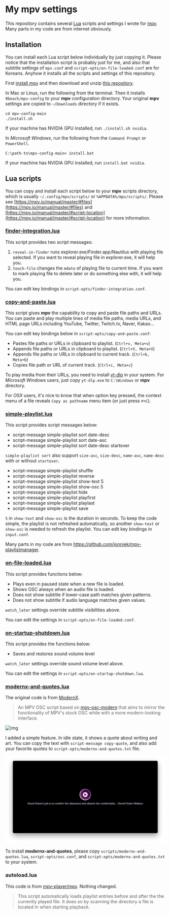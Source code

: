 # My mpv settings

This repository contains several [Lua](http://lua.org) scripts and settings
I wrote for [mpv](https://mpv.io). Many parts in my code are from internet
obviously.

## Installation

You can install each Lua script below individually by just copying it. Please
notice that the installation script is probably just for me, and also that
subtitle settings of `mpv.conf` and `script-opts/on-file-loaded.conf` are for
Koreans. Anyhow it installs all the scripts and settings of this repository.

First [install mpv](https://mpv.io/installation/) and then download and unzip
[this repository](https://github.com/9beach/mpv-config/archive/refs/heads/main.zip).

In Mac or Linux, run the following from the terminal. Then it installs
`9beach/mpv-config` to your **mpv** configuration directory. Your original 
**mpv** settings are copied to `~/Downloads` directory if it exists.

```console
cd mpv-config-main
./install.sh
```

If your machine has NVIDIA GPU installed, run `./install.sh nvidia`.

In _Microsoft Windows_, run the following from the `Command Prompt` or
`PowerShell`.

```console
C:\path-to\mpv-config-main> install.bat
```

If your machine has NVIDIA GPU installed, run `install.bat nvidia`.

## Lua scripts

You can copy and install each script below to your **mpv** scripts directory,
which is usually `~/.config/mpv/scripts/` or `%APPDATA%/mpv/scripts/`. Please
see [https://mpv.io/manual/master/#files](https://mpv.io/manual/master/#files)
and [https://mpv.io/manual/master/#script-location](https://mpv.io/manual/master/#script-location)
for more information.

### [finder-integration.lua](https://github.com/9beach/mpv-config/blob/main/scripts/finder-integration.lua)

This script provides two script messages:

1. `reveal-in-finder` runs explorer.exe/Finder.app/Nautilus with playing file
   selected. If you want to reveal playing file in explorer.exe, it will help
   you.
2. `touch-file` changes the `mdate` of playing file to current time. If you
   want to mark playing file to delete later or do something else with, it will
   help you.

You can edit key bindings in `script-opts/finder-integration.conf`.

### [copy-and-paste.lua](https://github.com/9beach/mpv-config/blob/main/scripts/copy-and-paste.lua)

This script gives **mpv** the capability to copy and paste file paths and URLs.
You can paste and play multiple lines of media file paths, media URLs, and
HTML page URLs including YouTube, Twitter, Twitch.tv, Naver, Kakao...

You can edit key bindings below in `script-opts/copy-and-paste.conf`:

- Pastes file paths or URLs in clipboard to playlist. (`Ctrl+v, Meta+v`)
- Appends file paths or URLs in clipboard to playlist. (`Ctrl+V, Meta+V`)
- Appends file paths or URLs in clipboard to current track. (`Ctrl+b, Meta+b`)
- Copies file path or URL of current track. (`Ctrl+c, Meta+c`)

To play media from their URLs, you need to install
[yt-dlp](https://github.com/yt-dlp/yt-dlp/releases) in your system. For
_Microsoft Windows_ users, just copy `yt-dlp.exe` to `C:\Windows` or **mpv** 
directory.

For _OSX_ users, it's nice to know that when option key pressed, the context
menu of a file reveals `Copy as pathname` menu item (or just press `⌘⌥C`).

### [simple-playlist.lua](https://github.com/9beach/mpv-config/blob/main/scripts/simple-playlist.lua)

This script provides script messages below:

- script-message simple-playlist sort date-desc
- script-message simple-playlist sort date-asc
- script-message simple-playlist sort date-desc startover

`simple-playlist sort` also support `size-asc`, `size-desc`, `name-asc`,
`name-desc` with or without `startover`.

- script-message simple-playlist shuffle
- script-message simple-playlist reverse
- script-message simple-playlist show-text 5
- script-message simple-playlist show-osc 5
- script-message simple-playlist hide
- script-message simple-playlist playfirst
- script-message simple-playlist playlast
- script-message simple-playlist save

`5` in `show-text` and `show-osc` is the duration in seconds. To keep the code
simple, the playlist is not refreshed automatically, so another `show-text` or
`show-osc` is needed to refresh the playlist. You can edit key bindings in
`input.conf`.

Many parts in my code are from <https://github.com/jonniek/mpv-playlistmanager>.

### [on-file-loaded.lua](https://github.com/9beach/mpv-config/blob/main/scripts/on-file-loaded.lua)

This script provides functions below:

* Plays even in paused state when a new file is loaded.
* Shows OSC always when an audio file is loaded.
* Does not show subtitle if lower-case path matches given patterns.
* Does not show subtitle if audio language matches given values.

`watch_later` settings override subtitle visibilities above.

You can edit the settings in `script-opts/on-file-loaded.conf`.

### [on-startup-shutdown.lua](https://github.com/9beach/mpv-config/blob/master/scripts/on-startup-shutdown.lua)

This script provides the functions below:

* Saves and restores sound volume level

`watch_later` settings override sound volume level above.

You can edit the settings in `script-opts/on-startup-shutdown.lua`.

### [modernx-and-quotes.lua](https://github.com/9beach/mpv-config/blob/main/scripts/modernx-and-quotes.lua)

The original code is from [ModernX](https://github.com/cyl0/ModernX).

> An MPV OSC script based on
> [mpv-osc-modern](https://github.com/maoiscat/mpv-osc-modern/) that aims to
> mirror the functionality of MPV's stock OSC while with a more modern-looking
> interface.

![img](https://github.com/cyl0/ModernX/blob/main/preview.png?raw=true)

I added a simple feature. In idle state, it shows a quote about writing and art.
You can copy the text with `script-message copy-quote`, and also add your
favorite quotes to `script-opts/modernx-and-quotes.txt` file.

![img](modernx-and-quotes.png)

To install **modernx-and-quotes**, please copy `scripts/modernx-and-quotes.lua`,
`script-opts/osc.conf`, and `script-opts/modernx-and-quotes.txt` to your system.

### autoload.lua

This code is from [mpv-player/mpv](https://github.com/mpv-player/mpv/blob/master/TOOLS/lua/autoload.lua). Nothing changed.

> This script automatically loads playlist entries before and after the the
> currently played file. It does so by scanning the directory a file is located
> in when starting playback.
